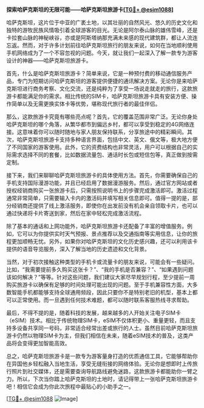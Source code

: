 **探索哈萨克斯坦的无限可能——哈萨克斯坦旅游卡[[TG💪+ @esim1088](https://t.me/s/esim1088)]**

哈萨克斯坦，这片位于中亚的广袤土地，以其壮丽的自然风光、悠久的历史文化和独特的游牧民族风情吸引着全球游客的目光。无论是阿尔泰山脉的雄伟雪峰，还是卡拉套山脉的神秘峡谷，亦或是阿斯塔纳那充满未来感的现代建筑群，都让人流连忘返。然而，对于许多计划前往哈萨克斯坦旅行的朋友来说，如何在当地顺利使用手机网络成为了一个不容忽视的问题。今天，就让我们一起深入了解一款专为游客设计的神器——哈萨克斯坦旅游卡。

首先，什么是哈萨克斯坦旅游卡？简单来说，它是一种预付费的移动通信服务产品，专门为短期访问哈萨克斯坦的游客提供便捷的通讯解决方案。无论你是来哈萨克斯坦进行商务考察、文化交流，还是纯粹为了享受一场说走就走的旅行，这款旅游卡都能满足你的需求。相比传统的SIM卡，哈萨克斯坦旅游卡具有安装方便、操作简单以及无需更换实体卡等优势，堪称现代旅行者的最佳伴侣。

那么，这款旅游卡究竟有哪些亮点呢？首先，它的覆盖范围非常广泛。无论你身处哈萨克斯坦的哪个角落，从繁华都市到偏远乡村，都可以享受到稳定的4G网络连接。这意味着你可以随时随地与家人朋友保持联系，分享旅途中的精彩瞬间。其次，哈萨克斯坦旅游卡支持多种语言界面，包括中文、英文、俄文等，极大地方便了不同国家的游客使用。此外，它的资费结构也非常灵活，用户可以根据自己的实际需求选择不同的套餐，比如数据流量包、通话时长包或短信包等，真正做到按需定制。

接下来，我们来聊聊哈萨克斯坦旅游卡的具体使用方法。首先，你需要确保自己的手机支持国际漫游功能，并且已经启用了数据漫游服务。然后，通过官方网站或者授权经销商购买一张旅游卡后，只需按照说明书上的步骤完成激活即可。激活过程通常非常简单，只需要输入卡内的激活码并填写相关信息即可。值得一提的是，部分经销商还提供了线上激活服务，即使你在出发前没有机会亲自领取卡片，也可以通过快递将卡片寄送到家，然后在家中轻松完成激活流程。

除了基本的通话和上网功能外，哈萨克斯坦旅游卡还配备了丰富的增值服务。例如，它可以为你提供实时天气预报、景点推荐以及交通指南等实用信息，让你的旅程更加顺畅无忧。另外，如果你对哈萨克斯坦的文化历史感兴趣，还可以利用该卡提供的语音导览服务，深入了解当地的历史遗迹和文化背景。

当然，对于初次接触这种类型的手机卡或流量卡的朋友来说，可能会有一些疑问。比如，“我需要提前多久购买这张卡？”、“我的手机是否兼容？”、“如果遇到问题该如何解决？”等等。针对这些问题，我们建议大家尽早规划行程，至少提前一周购买旅游卡以确保有足够的时间处理可能出现的问题。至于手机兼容性方面，大多数智能手机都能够支持全球通用频段，因此只要你不是特别老旧的机型，基本上都可以正常使用。而一旦遇到任何技术难题，都可以随时联系客服热线寻求帮助。

最后，不得不提的是，随着科技的发展，越来越多的人开始关注电子SIM卡（eSIM）技术。相比于传统物理SIM卡，eSIM不仅体积更小、重量更轻，而且支持多设备共享同一号码，非常适合经常出差或旅行的人士。虽然目前哈萨克斯坦旅游卡仍然以物理SIM卡为主，但我们相信在未来，随着eSIM技术的普及，这类产品将会变得更加智能高效。

总之，哈萨克斯坦旅游卡是一款专为游客量身打造的优质通信工具，它能够帮助你在异国他乡轻松融入当地生活，享受无缝衔接的网络体验。无论你是想即时上传旅行照片到社交媒体，还是需要查询导航路线避免迷路，这款旅游卡都能助你一臂之力。所以，下次当你踏上哈萨克斯坦的土地时，请记得带上一张哈萨克斯坦旅游卡吧！相信它会成为你此次旅程中最贴心的小助手之一。

[[TG💪+ @esim1088](https://t.me/s/esim1088) ![Image](https://i.postimg.cc/4NQfJmqS/Snipaste-2025-05-13-00-14-12.png)]